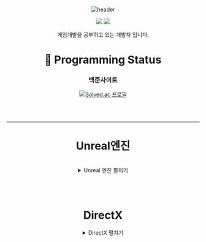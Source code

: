 <div align=center>

![header](https://capsule-render.vercel.app/api?type=wave&color=auto&height=300&section=header&text=SeongYeon%20ReadMe&fontSize=90)

<img src="https://img.shields.io/badge/C++-00599C?style=flat&logo=GitHub&logoColor=white" />
<img src="https://img.shields.io/badge/Unreal-1572B6?style=flat&logo=GitHub&logoColor=white" />
  
  
게임개발을 공부하고 있는 개발자 입니다.


# :eyes: Programming Status

<div align=center>

### 백준사이트
  
[![Solved.ac
프로필](http://mazassumnida.wtf/api/generate_badge?boj=moad6127)](https://solved.ac/profile/moad6127)

</div>

<br/>
<br/>

--------------------------------------------------------------------------------------------------
# Unreal엔진
<br/>

<details><summary>Unreal 엔진 펼치기</summary>
<p>

## 공부 한것들

인터넷 강의나 유튜브를 보면서 필요한 공부들을 해본것들
(Shooting, Soul, GAS(GameplayAbilitySystem))

<details><summary>펼치기</summary>
<p>
	
## 멀티플레이 TPS 슈팅 게임
![BlasterGameMode](https://github.com/moad6127/Unreal_MultiPlayShooter/assets/101626318/025dc39e-6d9a-4879-b979-eec4481be2af)
[멀티플레이 TPS 슈팅 게임](https://github.com/moad6127/Unreal_MultiPlayShooter)

<img src="https://img.shields.io/badge/UnrealEngine5-074900?style=flat&logo=GitHub&logoColor=white" />
<img src="https://img.shields.io/badge/MultiPlay-AC493C?style=flat&logo=GitHub&logoColor=white" />
<img src="https://img.shields.io/badge/Shooting-175501?style=flat&logo=GitHub&logoColor=white" />

>스팀 세션을 이용해 Server/Client방식으로 멀티플레이를 할수있도록 만든 3인칭 슈팅 게임

----------------------------------------------------------------------------------------------------------

## SimpleRPG게임
![ScreenShot00001](https://github.com/moad6127/Unreal_MultiPlayShooter/assets/101626318/a9ef161a-4a62-4b76-9962-cb4db7ee02ca)

<img src="https://img.shields.io/badge/UnrealEngine5-074900?style=flat&logo=GitHub&logoColor=white" />
<img src="https://img.shields.io/badge/InventorySystem-1B6501?style=flat&logo=GitHub&logoColor=white" />

[SimpleRPG게임](https://github.com/moad6127/Unreal_OpenWorldRPG)

>간단한 오픈월드형식의 맵으로 제작된 솔로플레이형 게임

----------------------------------------------------------------------------------------------------
</p>
</details>




## 직접 만들어 본것

<details><summary>펼치기</summary>
<p>

## TopDown게임

![TopDownGame](https://github.com/moad6127/Unreal_TopDown/assets/101626318/833f4200-307a-4f6b-a589-b25ca5577954)

<img src="https://img.shields.io/badge/UnrealEngine5-074900?style=flat&logo=GitHub&logoColor=white" />
<img src="https://img.shields.io/badge/SaveGame-A1B2C3?style=flat&logo=GitHub&logoColor=white" />
<img src="https://img.shields.io/badge/Roguelike-07A107?style=flat&logo=GitHub&logoColor=white" />

[TopDown게임](https://github.com/moad6127/Unreal_TopDown)

> 뱀파이어 서바이벌류 TopDown게임

----------------------------------------------------------------------------------------------------

</p>
</details>

</p>
</details>

<br/>
<br/>
<br/>

# DirectX
<details><summary>DirectX 펼치기</summary>
<p>

# 카드 맞추기 게임

![Solitaire_DX](https://github.com/moad6127/Unreal_MultiPlayShooter/assets/101626318/5ba78cdc-1afc-431f-9d32-3fb1f2e524e6)
[카드 맞추기 게임](https://github.com/moad6127/Report/tree/master/DX_Sokoban)

> 선택된 카드2개가 같은문양이면 사라지도록 만든 간단한 게임

# SOKOBAN(창고지기)게임

![Sokoban_DX](https://github.com/moad6127/Unreal_MultiPlayShooter/assets/101626318/6d9cb51a-8646-4c71-845b-a6c44bcc4e33)
[SOKOBAN(창고지기)게임](https://github.com/moad6127/Report/tree/master/DX_Sokoban)
 
> 이동키를 사용해서 상자를 밀어 원하는 위치에 놓으면 되는 게임


</p>
</details>


